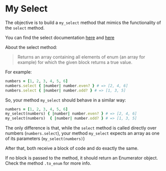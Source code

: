# My Select

The objective is to build a `my_select` method that mimics the functionality of
the `select` method.

You can find the select documentation
[here](https://ruby-doc.org/core-2.7.4/Enumerable.html#method-i-select) and
[here](https://rubyapi.org/2.7/o/enumerable#method-i-select)

About the select method:

> Returns an array containing all elements of enum (an array for example) for
> which the given block returns a true value.

For example:

```ruby
numbers = [1, 2, 3, 4, 5, 6]
numbers.select { |number| number.even? } # => [2, 4, 6]
numbers.select { |number| number.odd? } # => [1, 3, 5]

```

So, your method `my_select` should behave in a similar way:

```ruby
numbers = [1, 2, 3, 4, 5, 6]
my_select(numbers) { |number| number.even? } # => [2, 4, 6]
my_select(numbers)  { |number| number.odd? } # => [1, 3, 5]

```

The only difference is that, while the `select` method is called directly over
numbers (`numbers.select`), your method `my_select` expects an array as one of
its parameters (`my_select(numbers)`)

After that, both receive a block of code and do exactly the same.

If no block is passed to the method, it should return an Enumerator object.
Check the method `.to_enum` for more info.
